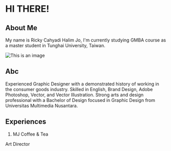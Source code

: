 # **HI THERE!** #

## **About Me** ##

My name is Ricky Cahyadi Halim Jo, I'm currently studying GMBA course as a master student in Tunghai University, Taiwan.

![This is an image](http://eng.thu.edu.tw/upload_files/01_panorama2_2_700_2.jpg)

## **Abc** ##

Experienced Graphic Designer with a demonstrated history of working in the consumer goods industry. Skilled in English, Brand Design, Adobe Photoshop, Vector, and Vector Illustration. Strong arts and design professional with a Bachelor of Design focused in Graphic Design from Universitas Multimedia Nusantara. 

## **Experiences** ##

1. MJ Coffee & Tea

Art Director

<!--
**rickycahyadi24/rickycahyadi24** is a ✨ _special_ ✨ repository because its `README.md` (this file) appears on your GitHub profile.

Here are some ideas to get you started:

- 🔭 I’m currently working on ...
- 🌱 I’m currently learning ...
- 👯 I’m looking to collaborate on ...
- 🤔 I’m looking for help with ...
- 💬 Ask me about ...
- 📫 How to reach me: ...
- 😄 Pronouns: ...
- ⚡ Fun fact: ...
-->
